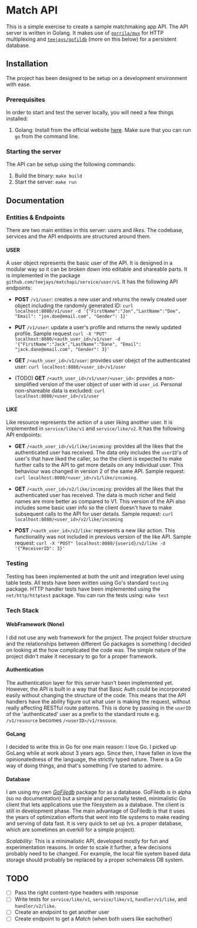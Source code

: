 # Match API

This is a simple exercise to create a sample matchmaking app API. The API server is written in Golang. It makes use of [`gorrila/mux`](https://github.com/gorilla/mux) for HTTP multiplexing and [`teejays/gofildb`](https://github.com/teejays/gofiledb) (more on this below) for a persistent database.

## Installation

The project has been designed to be setup on a development environment with ease.

### Prerequisites

In order to start and test the server locally, you will need a few things installed:
1. Golang: Install from the official website [here](https://golang.org). Make sure that you can run `go` from the command line.

### Starting the server
The API can be setup using the following commands:
1. Build the binary: `make build`
2. Start the server: `make run`

## Documentation

### Entities & Endpoints
There are two main entities in this server: _users_ and _likes_. The codebase, services and the API endpoints are structured around them.

#### **USER**

A user object represents the basic user of the API. It is designed in a modular way so it can be broken down into editable and shareable parts. It is implemented in the package `github.com/teejays/matchapi/service/user/v1`. It has the following API endpoints:

- **POST** `/v1/user`: creates a new user and returns the 
newly created user object including the randomly generated ID: `curl localhost:8080/v1/user -d '{"FirstName":"Jon","LastName":"Doe", "Email": "jon.doe@email.com", "Gender": 1}'`

- **PUT** `/v1/user`: update a user's profile and returns the newly updated profile. Sample request `curl -X "PUT" localhost:8080/<auth_user_id>/v1/user -d '{"FirstName":"Jack","LastName":"Dane", "Email": "jack.dane@email.com", "Gender": 3}'`

- **GET** `/<auth_user_id>/v1/user`: provides user obejct of the authenticated user: `curl localhost:8080/<user_id>/v1/user`

- (TODO) **GET** `/<auth_user_id>/v1/user/<user_id>`: provides a non-simplified version of the user object of user with id `user_id`. Personal non-shareable data is excluded: `curl localhost:8080/<user_id>/v1/user`

#### **LIKE**
Like resource represents the action of a user liking another user. It is implemented in `service/like/v1` and `service/like/v2`. It has the following API endpoints:

- **GET** `/<auth_user_id>/v1/like/incoming`: provides all the likes that the authenticated user has received. The data only includes the `userID`'s of user's that have liked the caller, so the the client is expected to make further calls to the API to get more details on any individual user. This behaviour was changed in version 2 of the same API. Sample request: `curl localhost:8080/<user_id>/v1/like/incoming`. 

- **GET** `/<auth_user_id>/v2/like/incoming`: provides all the likes that the authenticated user has received. The data is much richer and field names are more better as compared to V1. This version of the APi also includes some basic user info so the client doesn't have to make subsequent calls to the API for user details. Sample request: `curl localhost:8080/<user_id>/v2/like/incoming`

- **POST** `/<auth_user_id>/v2/like`: represents a new _like_ action. This functionality was not included in previous version of the like API. Sample request: `curl -X "POST" localhost:8080/{userid}/v2/like -d '{"ReceiverID": 3}'`

### Testing
Testing has been implemented at both the unit and integration level using table tests. All tests have been written using Go's standard `testing` package. HTTP handler tests have been implemented using the `net/http/httptest` package. You can run the tests using: `make test`

### Tech Stack

#### WebFramework (None)
I did not use any web framework for the project. The project folder structure and the relationships between different Go packages is something I decided on looking at the how complicated the code was. The simple nature of the project didn't make it necessary to go for a proper framework.


#### Authentication
The authentication layer for this server hasn't been implemented yet. However, the API is built in a way that that Basic Auth could be incorporated easily without changing the structure of the code. This means that the API handlers have the ability figure out what user is making the request, without really affecting RESTful route patterns. This is done by passing in the `userID` of the 'authenticated' user as a prefix to the standard route e.g. `/v1/resource` becomes `/<userID>/v1/resouce`.


#### GoLang
I decided to write this in Go for one main reason: I love Go. I picked up GoLang while at work about 3 years ago. Since then, I have fallen in love the opinionatedness of the language, the strictly typed nature. There is a Go way of doing things, and that's something I've started to admire.

#### Database
I am using my own [_GoFiledb_](https://github.com/teejays/gofiledb) package for as a database. GoFiledb is in alpha (so no documentation) but a simple and personally tested, minimalistic Go client that lets applications use the filesystem as a database. The client is still in development phase. The main advantage of GoFiledb is that it uses the years of optimization efforts that went into file systems to make reading and serving of data fast. It is very quick to set up (vs. a proper database, which are sometimes an overkill for a simple project). 

_Scalability:_
This is a minimalistic API, developed mostly for fun and experimentation reasons. In order to scale it further, a few decisions probably need to be changed. For example, the local file syetem based data storage should probably be replaced by a proper schemaless DB system.


## TODO
- [ ] Pass the right content-type headers with response
- [ ] Write tests for `service/like/v1`, `service/like/v1`, `handler/v1/like`, and `handler/v2/like`.
- [ ] Create an endpoint to get another user
- [ ] Create endpoint to get a _Match_ (when both users like eachother)
